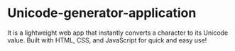 # Unicode-generator-application
It is a lightweight web app that instantly converts a character to its Unicode value. Built with HTML, CSS, and JavaScript for quick and easy use!
